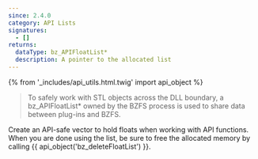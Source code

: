 ```yaml
---
since: 2.4.0
category: API Lists
signatures:
  - []
returns:
  dataType: bz_APIFloatList*
  description: A pointer to the allocated list
---
```


{% from '_includes/api_utils.html.twig' import api_object %}

> To safely work with STL objects across the DLL boundary, a bz_APIFloatList* owned by the BZFS process is used to share data between plug-ins and BZFS.

Create an API-safe vector to hold floats when working with API functions. When you are done using the list, be sure to free the allocated memory by calling {{ api_object('bz_deleteFloatList') }}.
